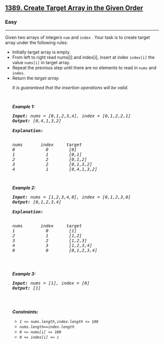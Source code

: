 <h2><a href="https://leetcode.com/problems/create-target-array-in-the-given-order/description/">1389. Create Target Array in the Given Order</a></h2><h3>Easy</h3><hr><div>

<p>Given two arrays of integers <code>num</code>  and <code>index</code> . Your task is to create target array under the following rules:
<ul>
<li>Initially target array is empty.</li>
<li>From left to right read nums[i] and index[i], insert at index <code>index[i]</code> the value <code>nums[i]</code> in target array.</li>
<li>Repeat the previous step until there are no elements to read in <code>nums</code> and <code>index</code>.</li>
<li>Return the <em>target<em> array.</li>

It is guaranteed that the insertion operations will be valid.</p>

<p>&nbsp;</p>
<p><strong class="example">Example 1:</strong></p>

<pre><strong>Input:</strong> nums = [0,1,2,3,4], index = [0,1,2,2,1]
<strong>Output:</strong> [0,4,1,3,2]

<strong>Explanation:</strong>
<p>
nums       index     target
0            0        [0]
1            1        [0,1]
2            2        [0,1,2]
3            2        [0,1,3,2]
4            1        [0,4,1,3,2]
</p>
</pre>

<p><strong class="example">Example 2:</strong></p>

<pre><strong>Input:</strong> nums = [1,2,3,4,0], index = [0,1,2,3,0]
<strong>Output:</strong> [0,1,2,3,4]

<strong>Explanation:</strong>
<p>
nums       index     target
1            0        [1]
2            1        [1,2]
3            2        [1,2,3]
4            3        [1,2,3,4]
0            0        [0,1,2,3,4]

</p>
</pre>

<p><strong class="example">Example 3:</strong></p>

<pre><strong>Input:</strong> nums = [1], index = [0]
<strong>Output:</strong> [1]

</pre>

<p>&nbsp;</p>
<p><strong>Constraints:</strong></p>

<ul>
	<li><code>1 &lt;= nums.length,index.length &lt;= 100</code></li>
  <li><code>nums.length==index.length</sup></code></li>
  <li><code>0 &lt;= nums[i] &lt;= 100</code></li>
  <li><code>0 &lt;= index[i] &lt;= i</code></li>
</ul>
</div>
